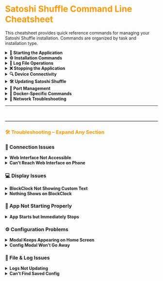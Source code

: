 <h1 style="color: #ff9900;">Satoshi Shuffle Command Line Cheatsheet</h1>

This cheatsheet provides quick reference commands for managing your Satoshi Shuffle installation. Commands are organized by task and installation type.

<details>
<summary><strong>🚀 Starting the Application</strong></summary>

<h3>Using the Start Script (Recommended)</h3>
```bash
# Navigate to your Satoshi Shuffle directory
cd /path/to/satoshi-shuffle

# Make script executable (first time only, on Linux/macOS)
chmod +x start_SatoshiShuffle.sh

# Run the start script
./start_SatoshiShuffle.sh
```

<h3>Standard Python Method</h3>
```bash
# Navigate to your Satoshi Shuffle directory
cd /path/to/satoshi-shuffle

# Start the application
python webapp/blockclock_web.py

# Alternative for Python 3 on some systems
python3 webapp/blockclock_web.py
```

<h3>Run in Background (Keep Running After Terminal Closes)</h3>
```bash
# On macOS/Linux - Keep running after terminal closes
nohup python3 webapp/blockclock_web.py > /dev/null 2>&1 &

# Explanation:
# nohup - Prevents the process from stopping when terminal closes
# > /dev/null - Discards standard output
# 2>&1 - Redirects error messages to standard output
# & - Runs the process in background

# Send output to log file instead of discarding
nohup python3 webapp/blockclock_web.py > logs/webapp.log 2>&1 &

# On Windows
start /b python webapp\blockclock_web.py > nul 2>&1

# Check if background process is running
ps aux | grep blockclock_web.py

# Stop background process
pkill -f blockclock_web.py
```

<h3>Docker Method</h3>
```bash
# Navigate to your Satoshi Shuffle directory
cd /path/to/satoshi-shuffle

# Start the Docker container
docker-compose -f docker/docker-compose.yml up -d
```

</details>

<details>
<summary><strong>⚙️ Installation Commands</strong></summary>

<h3>One-Click Installation</h3>
```bash
# Run the interactive installation script
python install.py

# Install with specific options (check script help)
python install.py --no-docker

# Install and specify a different port
python install.py -p 5002
```

<h3>Docker Installation</h3>
```bash
# Build the Docker image
docker-compose -f docker/docker-compose.yml build

# Build without using cache (for troubleshooting)
docker-compose -f docker/docker-compose.yml build --no-cache
```

<h3>Python Installation</h3>
```bash
# Install dependencies
pip install -r requirements.txt

# Install with specific Python version
python3 -m pip install -r requirements.txt
```

</details>

<details>
<summary><strong>✅ Checking Application Status</strong></summary>

<h3>Process Checking</h3>
```bash
# Check if Python process is running
ps aux | grep blockclock_web.py

# More compact version
pgrep -fl blockclock_web.py

# Check if Docker container is running
docker ps | grep satoshi-shuffle
```

<h3>Service Status</h3>
```bash
# Linux systemd service
sudo systemctl status satoshi-shuffle

# macOS launchd service
launchctl list | grep com.satoshi-shuffle
```

<h3>Web Server Check</h3>
```bash
# Check if web server is responding
curl -I http://localhost:5010
```

</details>

<details>
<summary><strong>📝 Log File Operations</strong></summary>

<h3>Viewing Logs</h3>
```bash
# View last 20 log entries
tail -n 20 logs/blockclock.log

# Follow log in real-time (Ctrl+C to exit)
tail -f logs/blockclock.log

# Search logs for specific text
grep "error" logs/blockclock.log

# View Docker container logs
docker logs satoshi-shuffle

# Follow Docker logs in real-time
docker logs -f satoshi-shuffle
```

<h3>Log Management</h3>
```bash
# Clear log file
echo "" > logs/blockclock.log

# View log archive directory
ls -la logs/archive/

# Check log file size
du -sh logs/blockclock.log
```

</details>

<details>
<summary><strong>❌ Stopping the Application</strong></summary>

<h3>Standard Method</h3>
```bash
# Kill Python process
pkill -f blockclock_web.py

# More forceful termination if needed
pkill -9 -f blockclock_web.py

# Find the process ID and kill it specifically
ps aux | grep blockclock_web.py
kill [PID]  # Replace [PID] with the actual process ID
```

<h3>Docker Method<h3>
```bash
# Stop container but keep it
docker-compose -f docker/docker-compose.yml stop

# Stop and remove container
docker-compose -f docker/docker-compose.yml down
```

<h3>Service Method<h3>
```bash
# Linux systemd
sudo systemctl stop satoshi-shuffle

# macOS launchd
launchctl unload ~/Library/LaunchAgents/com.satoshi-shuffle.plist
```

</details>

<details>
<summary><strong>🔄 Restarting the Application</strong></summary>

<h3>Standard Method</h3>
```bash
# Kill and restart
pkill -f blockclock_web.py
python webapp/blockclock_web.py

# Restart in background (macOS/Linux)
pkill -f blockclock_web.py
nohup python3 webapp/blockclock_web.py > /dev/null 2>&1 &
```

<h3>Docker Method</h3>
```bash
# Restart container
docker-compose -f docker/docker-compose.yml restart

# Full rebuild and restart
docker-compose -f docker/docker-compose.yml up -d --build
```

<h3>Service Method</h3>
```bash
# Linux systemd
sudo systemctl restart satoshi-shuffle

# macOS launchd
launchctl unload ~/Library/LaunchAgents/com.satoshi-shuffle.plist
launchctl load ~/Library/LaunchAgents/com.satoshi-shuffle.plist
```

</details>

<details>
<summary><strong>🔍 Device Connectivity</strong></summary>

<h3>Check Device Reachability</h3>
```bash
# Ping a BlockClock device
ping -c 3 192.168.1.100

# From Docker container
docker exec -it satoshi-shuffle ping -c 3 192.168.1.100
```

<h3>Test BlockClock API</h3>
```bash
# Test device API (displays time)
curl -v http://192.168.1.100/api/show/time

# Test device API (displays custom text)
curl -v http://192.168.1.100/api/show/text/BITCOIN
```

</details>

<details>
<summary><strong>🛠️ Updating Satoshi Shuffle</strong></summary>

<h3>Standard Method</h3>
```bash
# Get latest code
git pull

# Restart application
./start_SatoshiShuffle.sh

# Or restart in background
pkill -f blockclock_web.py
nohup python3 webapp/blockclock_web.py > /dev/null 2>&1 &
```

<h3>Docker Method</h3>
```bash
# Get latest code
git pull

# Rebuild and restart container
docker-compose -f docker/docker-compose.yml up -d --build
```

</details>

<details>
<summary><strong>🔌 Port Management</strong></summary>

<h3>Check Port Usage</h3>
```bash
# Check if port 5010 is in use
lsof -i :5010

# Alternative method
netstat -tuln | grep 5010
```

<h3>Change Port (Python Installation)</h3>
```bash
# Edit the web application file
nano webapp/blockclock_web.py

# Find this line and change port number:
# app.run(debug=False, host='0.0.0.0', port=5010, use_reloader=True)
```

<h3>Change Port (Docker Installation)</h3>
```bash
# Edit docker-compose file
nano docker/docker-compose.yml

# Change port mapping, e.g., from:
# "5010:5010" to "5011:5010"
```

</details>

<details>
<summary><strong>🔒 Service Management</strong></summary>

<h3>Setting Up Service (Linux)</h3>
```bash
# Create systemd service file
sudo nano /etc/systemd/system/satoshi-shuffle.service

# Enable service to start at boot
sudo systemctl enable satoshi-shuffle

# Start service
sudo systemctl start satoshi-shuffle
```

<h3>Setting Up Service (macOS)</h3>
```bash
# Create launchd plist file
nano ~/Library/LaunchAgents/com.satoshi-shuffle.plist

# Load service
launchctl load -w ~/Library/LaunchAgents/com.satoshi-shuffle.plist
```

</details>

<details>
<summary><strong>💻 Screen Session (Alternative to nohup)</strong></summary>
<br/>
<p><em><strong>Using <code>screen</code> is another way to keep applications running after closing your terminal:</strong></em></p>

```bash
# Install screen (if not already installed)
# Ubuntu/Debian
sudo apt install screen
# macOS
brew install screen

# Start a new screen session
screen -S satoshi-shuffle

# Now run your application
python3 webapp/blockclock_web.py

# Detach from screen session (keeps running in background)
# Press Ctrl+A, then D

# List running screen sessions
screen -ls

# Reattach to a running session
screen -r satoshi-shuffle

# Kill a screen session (when attached)
# Press Ctrl+A, then type :quit and press Enter
```

</details>

<details>
<summary><strong>🔏 Docker-Specific Commands</strong></summary>

<h3>Container Management</h3>
```bash
# Enter container shell
docker exec -it satoshi-shuffle /bin/bash

# View container details
docker inspect satoshi-shuffle

# Check container resource usage
docker stats satoshi-shuffle
```

<h3>Docker Volumes</h3>
```bash
# List Docker volumes
docker volume ls

# Check volume details
docker volume inspect satoshi-shuffle_config
```

</details>

<details>
<summary><strong>📡 Network Troubleshooting</strong></summary>

<h3>Network Diagnostics</h3>
```bash
# Check your IP address
ifconfig    # macOS/Linux
ipconfig    # Windows

# Check network route to device
traceroute 192.168.1.100    # macOS/Linux
tracert 192.168.1.100       # Windows

# Check local network devices (if arp is available)
arp -a
```

</details>

<details>
<summary><strong>🧹 Cleanup Operations</strong></summary>

<h3>File Cleanup</h3>
```bash
# Remove log files
rm logs/*.log

# Remove archived logs
rm -rf logs/archive/*
```

<h3>Docker Cleanup</h3>
```bash
# Remove container and images
docker-compose -f docker/docker-compose.yml down --rmi all

# Remove volumes too (CAUTION: Deletes all configuration!)
docker-compose -f docker/docker-compose.yml down -v

# System-wide Docker cleanup
docker system prune
```

</details>

<details>
<summary><strong>📂 Backup and Restore</strong></summary>

<h3>Configuration Backup</h3>
```bash
# Manual backup of config file
cp config/blockclock.conf config/blockclock.conf.backup

# Full directory backup
tar -czvf satoshi-shuffle-backup.tar.gz config/ logs/
```

<h3>Docker Volume Backup</h3>
```bash
# Create a backup container and copy from volume
docker run --rm -v satoshi-shuffle_config:/backup -v $(pwd):/host alpine cp -r /backup /host/config-backup
```
</details>

---

<hr style="margin-top: 3rem; margin-bottom: 1.5rem; border-top: 2px solid #ccc;">

<h3 style="color: #ff9900;">🛠 Troubleshooting – Expand Any Section</h3>

<h3>🔌 Connection Issues</h3>

<details>
<summary><strong>Web Interface Not Accessible</strong></summary>

**Possible Causes:**
- App not running
- Port blocked or already in use
- Incorrect URL or IP address

**Solutions:**
```bash
# Check if app is running
ps aux | grep blockclock_web.py

# Make sure the port (default 5010) is open
lsof -i :5010

# Restart app
pkill -f blockclock_web.py
python3 webapp/blockclock_web.py
```
</details>

<details>
<summary><strong>Can't Reach Web Interface on Phone</strong></summary>

**Possible Causes:**
- Device not on same Wi-Fi
- Using localhost instead of local IP

**Solutions:**
```bash
# Find local IP
hostname -I    # Linux/macOS
ipconfig       # Windows

# Use IP in phone browser, e.g. http://192.168.0.50:5010
```
</details>

<h3>💻 Display Issues</h3>

<details>
<summary><strong>BlockClock Not Showing Custom Text</strong></summary>

**Possible Causes:**
- Wrong IP configured
- BlockClock not refreshing properly
- Not enough custom text items

**Solutions:**
- Double-check device IPs in settings
- Ensure BlockClock is set to refresh every 5 minutes
- Ensure app has at least 1 custom text in list
</details>

<details>
<summary><strong>Nothing Shows on BlockClock</strong></summary>

**Possible Causes:**
- Devices unreachable
- App not pushing data

**Solutions:**
- Check log output
- Use “Send one-time text” to test manual push
</details>

### 🔄 App Not Starting Properly

<details>
<summary><strong>App Starts but Immediately Stops</strong></summary>

**Possible Causes:**
- Port already in use
- Missing dependencies

**Solutions:**
```bash
# Check port usage
lsof -i :5010

# Check for errors in terminal log
tail -n 50 logs/blockclock.log

# Reinstall dependencies
pip install -r requirements.txt
```
</details>

<h3>⚙️ Configuration Problems</h3>

<details>
<summary><strong>Modal Keeps Appearing on Home Screen</strong></summary>

**Reason:**
- Config hasn’t been confirmed yet

**Solution:**
- Go to settings tab
- Click “Settings Are Correct”
</details>

<details>
<summary><strong>Config Modal Won’t Go Away</strong></summary>

**Solution:**
- Clear your browser local storage:
```bash
# In browser DevTools Console
localStorage.removeItem("configConfirmed")
```
</details>

<h3>📁 File & Log Issues</h3>

<details>
<summary><strong>Logs Not Updating</strong></summary>

**Possible Causes:**
- App not running
- File write permission issues

**Solution:**
```bash
# Check log file
tail -f logs/blockclock.log
```
</details>

<details>
<summary><strong>Can't Find Saved Config</strong></summary>

**Check if config file exists:**
```bash
ls -l config/blockclock.conf
```
</details>

